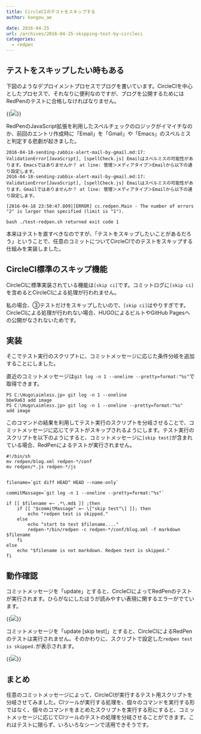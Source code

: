 ```yaml
---
title: CircleCIのテストをスキップする
author: kongou_ae
date: 2016-04-25
url: /archives/2016-04-25-skipping-test-by-circleci
categories:
  - redpen
---
```


## テストをスキップしたい時もある

下図のようなデプロイメントプロセスでブログを書いています。CircleCIを中心としたプロセスで、それなりに便利なのですが、ブログを公開するためにはRedPenのテストに合格しなければなりません。

{{<img src="https://aimless.jp/blog/images/2016-04-25-001.png">}}

RedPenのJavaScript拡張を利用したスペルチェックのロジックがイマイチなのか、前回のエントリ作成時に「Email」を「Gmail」や「Emacs」のスペルミスと判定する悲劇が起きました。

```
2016-04-18-sending-zabbix-alert-mail-by-gmail.md:17: ValidationError[JavaScript], [spellCheck.js] Emailはスペルミスの可能性があります。Emacsではありませんか？ at line: 管理＞メディアタイプ＞Emailから以下の通り設定します。
2016-04-18-sending-zabbix-alert-mail-by-gmail.md:17: ValidationError[JavaScript], [spellCheck.js] Emailはスペルミスの可能性があります。Gmailではありませんか？ at line: 管理＞メディアタイプ＞Emailから以下の通り設定します。

[2016-04-18 23:50:47.809][ERROR] cc.redpen.Main - The number of errors "2" is larger than specified (limit is "1").

bash ./test-redpen.sh returned exit code 1
```

本来はテストを直すべきなのですが、「テストをスキップしたいことがあるだろう」ということで、任意のコミットについてCircleCIでのテストをスキップする仕組みを実装しました。

## CircleCI標準のスキップ機能

CircleCIに標準実装されている機能は`[skip ci]`です。コミットログに`[skip ci]`を含めるとCircleCIによる処理が行われません。

私の場合、③テストだけをスキップしたいので、`[skip ci]`はやりすぎです。CircleCIによる処理が行われない場合、HUGOによるビルトやGitHub Pagesへの公開がなされないためです。

## 実装

そこでテスト実行のスクリプトに、コミットメッセージに応じた条件分岐を追加することにしました。

直近のコミットメッセージは`git log -n 1 --oneline --pretty=format:"%s"`で取得できます。

```
PS C:\Hugo\aimless.jp> git log -n 1 --oneline
bbe9a63 add image
PS C:\Hugo\aimless.jp> git log -n 1 --oneline --pretty=format:"%s"
add image
```

このコマンドの結果を利用してテスト実行のスクリプトを分岐させることで、コミットメッセージに応じてテストがスキップされるようにします。テスト実行のスクリプトを以下のようにすると、コミットメッセージに`[skip test]`が含まれている場合、RedPenによるテストが実行されません。

```
#!/bin/sh
mv redpen/blog.xml redpen-*/conf
mv redpen/*.js redpen-*/js


filename=`git diff HEAD^ HEAD --name-only`

commitMassage=`git log -n 1 --oneline --pretty=format:"%s"`

if [[ $filename =~ .*\.md$ ]] ;then
    if [[ "$commitMassage" =~ \["skip test"\] ]]; then
        echo "redpen test is skipped."
    else
        echo "start to test $filename...."
        redpen-*/bin/redpen -c redpen-*/conf/blog.xml -f markdown $filename
    fi
else
    echo "$filename is not markdown. Redpen test is skipped."
fi
```

## 動作確認

コミットメッセージを「update」とすると、CircleCIによってRedPenのテストが実行されます。ひらがなにしたほうが読みやすい表現に関するエラーがでています。

{{<img src="https://aimless.jp/blog/images/2016-04-25-002.png">}}

コミットメッセージを「update [skip test]」とすると、CircleCIによるRedPenのテストは実行されません。そのかわりに、スクリプトで設定した`redpen test is skipped.`が表示されます。

{{<img src="https://aimless.jp/blog/images/2016-04-25-003.png">}}

## まとめ

任意のコミットメッセージによって、CircleCIが実行するテスト用スクリプトを分岐させてみました。CIツールが実行する処理を、個々のコマンドを実行する形ではなく、個々のコマンドをまとめたスクリプトを実行する形にすると、コミットメッセージに応じてCIツールのテストの処理を分岐させることができます。これはテストに限らず、いろいろなシーンで活用できそうです。
